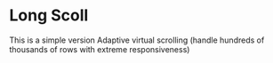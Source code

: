 Long Scoll
==========

This is a simple version Adaptive virtual scrolling (handle hundreds of thousands of rows with extreme responsiveness)